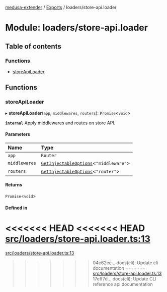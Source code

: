 [medusa-extender](../README.md) / [Exports](../modules.md) / loaders/store-api.loader

# Module: loaders/store-api.loader

## Table of contents

### Functions

- [storeApiLoader](loaders_store_api_loader.md#storeapiloader)

## Functions

### storeApiLoader

▸ **storeApiLoader**(`app`, `middlewares`, `routers`): `Promise`<`void`\>

**`internal`**
Apply middlewares and routes on store API.

#### Parameters

| Name | Type |
| :------ | :------ |
| `app` | `Router` |
| `middlewares` | [`GetInjectableOptions`](core_types.md#getinjectableoptions)<``"middleware"``\> |
| `routers` | [`GetInjectableOptions`](core_types.md#getinjectableoptions)<``"router"``\> |

#### Returns

`Promise`<`void`\>

#### Defined in

<<<<<<< HEAD
<<<<<<< HEAD
[src/loaders/store-api.loader.ts:13](https://github.com/adrien2p/medusa-extender/blob/8d611e7/src/loaders/store-api.loader.ts#L13)
=======
[src/loaders/store-api.loader.ts:13](https://github.com/adrien2p/medusa-extender/blob/b9aa690/src/loaders/store-api.loader.ts#L13)
>>>>>>> 04c62ec... docs(cli): Update cli documentation
=======
[src/loaders/store-api.loader.ts:13](https://github.com/adrien2p/medusa-extender/blob/d7ce7dc/src/loaders/store-api.loader.ts#L13)
>>>>>>> 17eff7d... docs(cli): Update CLI reference api documentation
